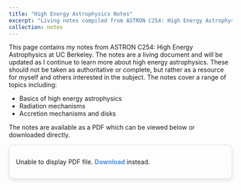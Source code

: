 ```yaml
---
title: "High Energy Astrophysics Notes"
excerpt: "Living notes compiled from ASTRON C254: High Energy Astrophysics at UC Berkeley."
collection: notes
---
```


This page contains my notes from ASTRON C254: High Energy Astrophysics at UC Berkeley. The notes are a living document
and will be updated as I continue to learn more about high energy astrophysics. These should not be taken as authoritative
or complete, but rather as a resource for myself and others interested in the subject. The notes cover a range of topics including:

- Basics of high energy astrophysics
- Radiation mechanisms
- Accretion mechanisms and disks

The notes are available as a PDF which can be viewed below or downloaded directly.

<div class="cv-container">
  <object data="https://eliza-diggins.github.io/HighEnergyAstroNotes/main.pdf" type="application/pdf" width="100%" height="700px">
    <p>Unable to display PDF file. <a href="https://eliza-diggins.github.io/HighEnergyAstroNotes/main.pdf" class="download-link">Download</a> instead.</p>
  </object>
</div>

<style>
  h1 {
    text-align: center;
    font-size: 2.5em;
    margin-bottom: 20px;
  }

  .cv-container {
    border: 1px solid #ddd;
    border-radius: 10px;
    padding: 15px;
    box-shadow: 0 4px 8px rgba(0, 0, 0, 0.1);
    margin-bottom: 20px;
  }

  .download-link {
    color: #4a90e2;
    text-decoration: none;
    font-weight: bold;
  }

  .download-link:hover {
    text-decoration: underline;
    color: #357ab8;
  }
</style>